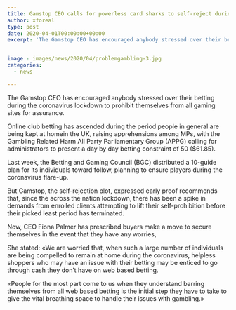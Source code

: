 ```yaml
---
title: Gamstop CEO calls for powerless card sharks to self-reject during lockdown
author: xforeal 
type: post
date: 2020-04-01T00:00:00+00:00
excerpt: 'The Gamstop CEO has encouraged anybody stressed over their betting during the coronavirus lockdown to prohibit themselves from all gaming sites for protection '


image : images/news/2020/04/problemgambling-3.jpg
categories:
  - news

---
```

The Gamstop CEO has encouraged anybody stressed over their betting during the coronavirus lockdown to prohibit themselves from all gaming sites for assurance. 

Online club betting has ascended during the period people in general are being kept at homein the UK, raising apprehensions among MPs, with the Gambling Related Harm All Party Parliamentary Group (APPG) calling for administrators to present a day by day betting constraint of 50 ($61.85). 

Last week, the Betting and Gaming Council (BGC) distributed a 10-guide plan for its individuals toward follow, planning to ensure players during the coronavirus flare-up. 

But Gamstop, the self-rejection plot, expressed early proof recommends that, since the across the nation lockdown, there has been a spike in demands from enrolled clients attempting to lift their self-prohibition before their picked least period has terminated. 

Now, CEO Fiona Palmer has prescribed buyers make a move to secure themselves in the event that they have any worries, 

She stated: &#171;We are worried that, when such a large number of individuals are being compelled to remain at home during the coronavirus, helpless shoppers who may have an issue with their betting may be enticed to go through cash they don&#8217;t have on web based betting. 

&#171;People for the most part come to us when they understand barring themselves from all web based betting is the initial step they have to take to give the vital breathing space to handle their issues with gambling.&#187;